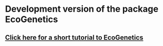 # Development version of the package EcoGenetics

## [Click here for a short tutorial to EcoGenetics](https://github.com/leandroroser/EcoGenetics-Tutorial)
